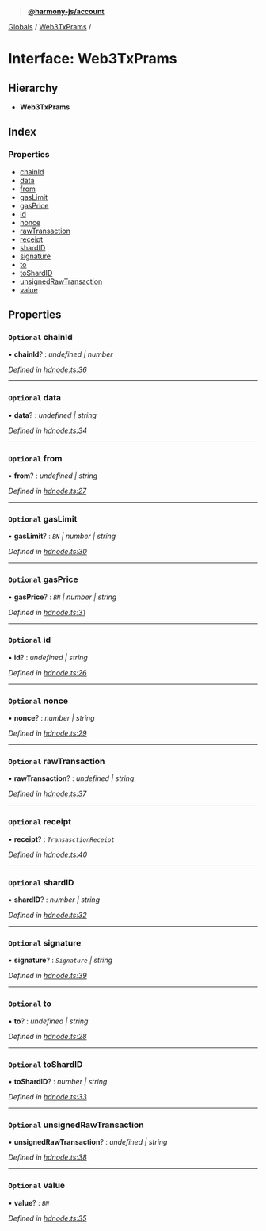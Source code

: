 > **[@harmony-js/account](../README.md)**

[Globals](../globals.md) / [Web3TxPrams](web3txprams.md) /

# Interface: Web3TxPrams

## Hierarchy

* **Web3TxPrams**

## Index

### Properties

* [chainId](web3txprams.md#optional-chainid)
* [data](web3txprams.md#optional-data)
* [from](web3txprams.md#optional-from)
* [gasLimit](web3txprams.md#optional-gaslimit)
* [gasPrice](web3txprams.md#optional-gasprice)
* [id](web3txprams.md#optional-id)
* [nonce](web3txprams.md#optional-nonce)
* [rawTransaction](web3txprams.md#optional-rawtransaction)
* [receipt](web3txprams.md#optional-receipt)
* [shardID](web3txprams.md#optional-shardid)
* [signature](web3txprams.md#optional-signature)
* [to](web3txprams.md#optional-to)
* [toShardID](web3txprams.md#optional-toshardid)
* [unsignedRawTransaction](web3txprams.md#optional-unsignedrawtransaction)
* [value](web3txprams.md#optional-value)

## Properties

### `Optional` chainId

• **chainId**? : *undefined | number*

*Defined in [hdnode.ts:36](https://github.com/FireStack-Lab/Harmony-sdk-core/blob/c727071/packages/harmony-account/src/hdnode.ts#L36)*

___

### `Optional` data

• **data**? : *undefined | string*

*Defined in [hdnode.ts:34](https://github.com/FireStack-Lab/Harmony-sdk-core/blob/c727071/packages/harmony-account/src/hdnode.ts#L34)*

___

### `Optional` from

• **from**? : *undefined | string*

*Defined in [hdnode.ts:27](https://github.com/FireStack-Lab/Harmony-sdk-core/blob/c727071/packages/harmony-account/src/hdnode.ts#L27)*

___

### `Optional` gasLimit

• **gasLimit**? : *`BN` | number | string*

*Defined in [hdnode.ts:30](https://github.com/FireStack-Lab/Harmony-sdk-core/blob/c727071/packages/harmony-account/src/hdnode.ts#L30)*

___

### `Optional` gasPrice

• **gasPrice**? : *`BN` | number | string*

*Defined in [hdnode.ts:31](https://github.com/FireStack-Lab/Harmony-sdk-core/blob/c727071/packages/harmony-account/src/hdnode.ts#L31)*

___

### `Optional` id

• **id**? : *undefined | string*

*Defined in [hdnode.ts:26](https://github.com/FireStack-Lab/Harmony-sdk-core/blob/c727071/packages/harmony-account/src/hdnode.ts#L26)*

___

### `Optional` nonce

• **nonce**? : *number | string*

*Defined in [hdnode.ts:29](https://github.com/FireStack-Lab/Harmony-sdk-core/blob/c727071/packages/harmony-account/src/hdnode.ts#L29)*

___

### `Optional` rawTransaction

• **rawTransaction**? : *undefined | string*

*Defined in [hdnode.ts:37](https://github.com/FireStack-Lab/Harmony-sdk-core/blob/c727071/packages/harmony-account/src/hdnode.ts#L37)*

___

### `Optional` receipt

• **receipt**? : *`TransasctionReceipt`*

*Defined in [hdnode.ts:40](https://github.com/FireStack-Lab/Harmony-sdk-core/blob/c727071/packages/harmony-account/src/hdnode.ts#L40)*

___

### `Optional` shardID

• **shardID**? : *number | string*

*Defined in [hdnode.ts:32](https://github.com/FireStack-Lab/Harmony-sdk-core/blob/c727071/packages/harmony-account/src/hdnode.ts#L32)*

___

### `Optional` signature

• **signature**? : *`Signature` | string*

*Defined in [hdnode.ts:39](https://github.com/FireStack-Lab/Harmony-sdk-core/blob/c727071/packages/harmony-account/src/hdnode.ts#L39)*

___

### `Optional` to

• **to**? : *undefined | string*

*Defined in [hdnode.ts:28](https://github.com/FireStack-Lab/Harmony-sdk-core/blob/c727071/packages/harmony-account/src/hdnode.ts#L28)*

___

### `Optional` toShardID

• **toShardID**? : *number | string*

*Defined in [hdnode.ts:33](https://github.com/FireStack-Lab/Harmony-sdk-core/blob/c727071/packages/harmony-account/src/hdnode.ts#L33)*

___

### `Optional` unsignedRawTransaction

• **unsignedRawTransaction**? : *undefined | string*

*Defined in [hdnode.ts:38](https://github.com/FireStack-Lab/Harmony-sdk-core/blob/c727071/packages/harmony-account/src/hdnode.ts#L38)*

___

### `Optional` value

• **value**? : *`BN`*

*Defined in [hdnode.ts:35](https://github.com/FireStack-Lab/Harmony-sdk-core/blob/c727071/packages/harmony-account/src/hdnode.ts#L35)*